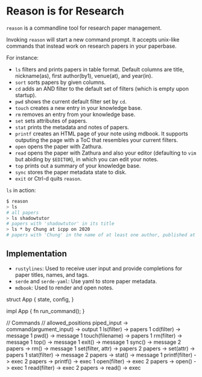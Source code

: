 # Reason is for Research

`reason` is a commandline tool for research paper management.

Invoking `reason` will start a new command prompt. It accepts unix-like commands that instead work on research papers in your paperbase.

For instance:
- `ls` filters and prints papers in table format. Default columns are title, nickname(as), first author(by1), venue(at), and year(in).
- `sort` sorts papers by given columns.
- `cd` adds an AND filter to the default set of filters (which is empty upon startup).
- `pwd` shows the current default filter set by `cd`.
- `touch` creates a new entry in your knowledge base.
- `rm` removes an entry from your knowledge base.
- `set` sets attributes of papers.
- `stat` prints the metadata and notes of papers.
- `printf` creates an HTML page of your note using mdbook. It supports outputing the page with a ToC that resembles your current filters.
- `open` opens the paper with Zathura.
- `read` opens the paper with Zathura and also your editor (defaulting to `vim` but abiding by `$EDITOR`), in which you can edit your notes.
- `top` prints out a summary of your knowledge base.
- `sync` stores the paper metadata state to disk.
- `exit` or Ctrl-d quits `reason`.

`ls` in action:
```bash
$ reason
> ls
# all papers
> ls shadowtutor
# papers with 'shadowtutor' in its title
> ls * by Chung at icpp on 2020
# papers with 'Chung' in the name of at least one author, published at icpp on the year 2020
```

## Implementation

- `rustylines`: Used to receive user input and provide completions for paper titles, names, and tags.
- `serde` and `serde-yaml`: Use yaml to store paper metadata.
- `mdbook`: Used to render and open notes.



struct App {
  state,
  config,
}

impl App {
  fn run_command();
}

// Commands
// allowed_positions piped_input -> command(argument_input) -> output
1             ls(filter)         -> papers
1             cd(filter)         -> message
1             pwd()              -> message
1             touch(filename)    -> papers
1             rm(filter)         -> message
1             top()              -> message
1             exit()             -> message
1             sync()             -> message
 2 papers ->  rm()               -> message
1             set(filter, attr)  -> papers
 2 papers ->  set(attr)          -> papers
1             stat(filter)       -> message
 2 papers ->  stat()             -> message
1             printf(filter)     -> exec
 2 papers ->  printf()           -> exec
1             open(filter)       -> exec
 2 papers ->  open()             -> exec
1             read(filter)       -> exec
 2 papers ->  read()             -> exec
